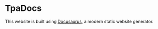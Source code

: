# TpaDocs

This website is built using [Docusaurus](https://docusaurus.io/), a modern static website generator.
